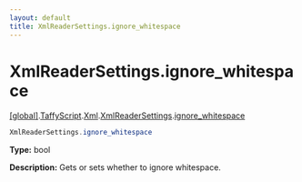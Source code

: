 ```yaml
---
layout: default
title: XmlReaderSettings.ignore_whitespace
---
```


# XmlReaderSettings.ignore_whitespace

[\[global\]]({{site.baseurl}}/docs/).[TaffyScript]({{site.baseurl}}/docs/TaffyScript/).[Xml]({{site.baseurl}}/docs/TaffyScript/Xml/).[XmlReaderSettings]({{site.baseurl}}/docs/TaffyScript/Xml/XmlReaderSettings/).[ignore_whitespace]({{site.baseurl}}/docs/TaffyScript/Xml/XmlReaderSettings/ignore_whitespace/)

```cs
XmlReaderSettings.ignore_whitespace
```

**Type:** bool

**Description:** Gets or sets whether to ignore whitespace.
